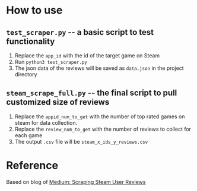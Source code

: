 # How to use
## `test_scraper.py` -- a basic script to test functionality
1. Replace the `app_id` with the id of the target game on Steam
2. Run `python3 test_scraper.py`
3. The json data of the reviews will be saved as `data.json` in the project directory

## `steam_scrape_full.py` -- the final script to pull customized size of reviews
1. Replace the `appid_num_to_get` with the number of top rated games on steam for data collection.
2. Replace the `review_num_to_get` with the number of reviews to collect for each game
3. The output `.csv` file will be `steam_x_ids_y_reviews.csv`

# Reference
Based on blog of [Medium: Scraping Steam User Reviews](https://andrew-muller.medium.com/scraping-steam-user-reviews-9a43f9e38c92)